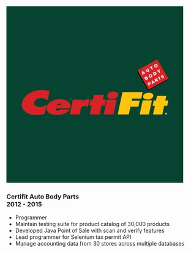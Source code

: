 <div class="well">
  <div class="row">
    <div class="col-md-4 vcenter">
      <img class="img-responsive" src="/assets/certifit.jpg" alt="Certifit">
    </div>
    <div class="col-md-8">
      <h3>
          Certifit Auto Body Parts<BR>
          2012 - 2015
      </h3>
      <ul class="list-group">
        <li class="list-group-item">
          Programmer          
        </li>
        <li class="list-group-item">
          Maintain testing suite for product catalog of 30,000 products
        </li>
        <li class="list-group-item">
          Developed Java Point of Sale with scan and verify features
        </li>
        <li class="list-group-item">
          Lead programmer for Selenium tax permit API
        </li>
        <li class="list-group-item">
          Manage accounting data from 30 stores across multiple databases
        </li>
      </ul>
    </div>
  </div>
</div>
